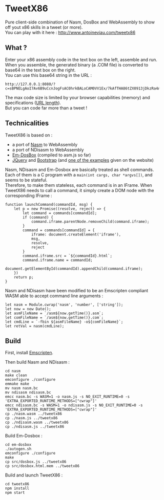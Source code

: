 # TweetX86

Pure client-side combination of Nasm, DosBox and WebAssembly to show off yout x86 skills in a tweet (or more).  
You can play with it here : http://www.antoineviau.com/tweetx86

## What ?

Enter your x86 assembly code in the text box on the left, assemble and run.  
When you assemble, the generated binary (a .COM file) is converted to base64 in the text box on the right.  
You can use this base64 string in the URL :

    http://127.0.0.1:8080/?c=sBPNELgAoI7Av6B9uCcnJogFsAC0hrkBALoCAM0VV1Ex/7kAfTHA86tZX0913jDkzRa4AwDNEMM=

The max code size is limited by your browser capabilities (memory) and specifications ([URL length](https://stackoverflow.com/questions/812925/what-is-the-maximum-possible-length-of-a-query-string)).  
But you can code far more than a tweet !

## Technicalities

TweetX86 is based on :
 * a port of [Nasm](https://www.nasm.us/) to WebAssembly
 * a port of NDisasm to WebAssembly
 * [Em-DosBox](https://github.com/dreamlayers/em-dosbox) (compiled to asm.js so far)
 * [JQuery](https://github.com/jquery/jquery) and [Bootstrap](https://github.com/twbs/bootstrap) (and [one of the examples](https://getbootstrap.com/docs/4.1/examples/cover/) given on the website)

Nasm, NDisasm and Em-Dosbox are basically treated as shell commands. Each of them is a C program with a `main(int cargs, char *argvs[])`, and seems to be stateful.  
Therefore, to make them stateless, each command is in an IFrame. When TweetX86 needs to call a command, it simply create a DOM node with the corresponding IFrame : 

    function launchCommand(commandId, msg) {
        let p = new Promise((resolve, reject) => {
            let command = commands[commandId];
            if (command) {
                command.iframe.parentNode.removeChild(command.iframe);
            }
            command = commands[commandId] = {
                iframe: document.createElement('iframe'),
                msg,
                resolve,
                reject
            }
            command.iframe.src = `${commandId}.html`;
            command.iframe.name = commandId;
            document.getElementById(commandId).appendChild(command.iframe);
        })
        return p;
    }

Nasm and NDisasm have been modified to be an Emscripten compliant WASM able to accept command line arguments : 

    let nasm = Module.cwrap('nasm', 'number', ['string']);
    let now = new Date();
    let asmFileName = `/asm${now.getTime()}.asm`;
    let comFileName = `/asm${now.getTime()}.com`;
    let cmdLine = `-fbin ${asmFileName} -o${comFileName}`;
    let retVal = nasm(cmdLine);

## Build

First, install [Emscripten](http://kripken.github.io/emscripten-site/docs/getting_started/downloads.html).  

Then build Nasm and NDisasm : 

    cd nasm
    make clean
    emconfigure ./configure
    emmake make
    mv nasm nasm.bc
    mv ndisasm ndisasm.bc
    emcc nasm.bc -s WASM=1 -o nasm.js -s NO_EXIT_RUNTIME=0 -s 'EXTRA_EXPORTED_RUNTIME_METHODS=["cwrap"]'
    emcc ndisasm.bc -s WASM=1 -o ndisasm.js -s NO_EXIT_RUNTIME=0 -s 'EXTRA_EXPORTED_RUNTIME_METHODS=["cwrap"]'
    cp ./nasm.wasm ../tweetx86
    cp ./nasm.js ../tweetx86
    cp ./ndisasm.wasm ../tweetx86
    cp ./ndisasm.js ../tweetx86
    

Build Em-Dosbox : 

    cd em-dosbox
    ./autogen.sh
    emconfigure ./configure
    make
    cp src/dosbox.js ../tweetx86
    cp src/dosbox.html.mem ../tweetx86

Build and launch TweetX86 : 

    cd tweetx86
    npm install
    npm start





